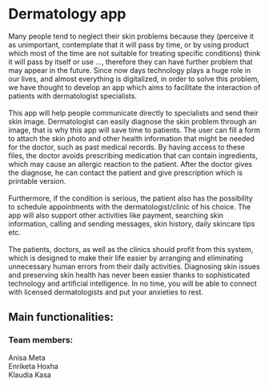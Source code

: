 # Dermatology app
Many people tend to neglect their skin problems because they (perceive it as unimportant, contemplate that it will pass by time, or by using product which most of the time are not suitable for treating specific conditions) think it will pass by itself or use ..., therefore they can have further problem that may appear in the future. Since now days technology plays a huge role in our lives, and almost everything is digitalized, in order to solve this problem, we have thought to develop an app which aims to facilitate the interaction of patients with dermatologist specialists. </br> </br>
This app will help people communicate directly to specialists and send their skin image. Dermatologist can easily diagnose the skin problem through an image, that is why this app will save time to patients. The user can fill a form to attach the skin photo and other health information that might be needed for the doctor, such as past medical records. By having access to these files, the doctor avoids prescribing medication that can contain ingredients, which may cause an allergic reaction to the patient. After the doctor gives the diagnose, he can contact the patient and give prescription which is printable version. </br> </br>
Furthermore, if the condition is serious, the patient also has the possibility to schedule appointments with the dermatologist/clinic of his choice. The app will also support other activities like payment, searching skin information, calling and sending messages, skin history, daily skincare tips etc. </br> </br>
The patients, doctors, as well as the clinics should profit from this system, which is designed to make their life easier by arranging and eliminating unnecessary human errors from their daily activities. Diagnosing skin issues and preserving skin health has never been easier thanks to sophisticated technology and artificial intelligence. In no time, you will be able to connect with licensed dermatologists and put your anxieties to rest.

## Main functionalities:


### Team members:
Anisa Meta </br>
Enriketa Hoxha </br>
Klaudia Kasa
